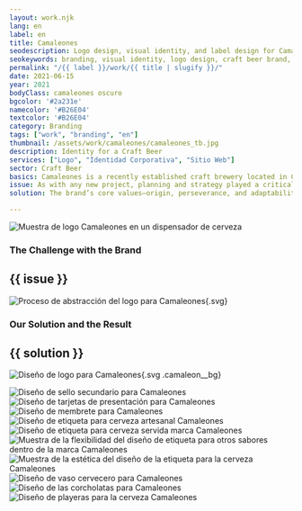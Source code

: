 ```yaml
---
layout: work.njk 
lang: en
label: en
title: Camaleones
seodescription: Logo design, visual identity, and label design for Camaleones, a craft beer brand with its brewery located in Cancún, Quintana Roo.
seokeywords: branding, visual identity, logo design, craft beer brand, brewery, beer, beverages, graphic design, camaleones, marker, mexico
permalink: "/{{ label }}/work/{{ title | slugify }}/"
date: 2021-06-15
year: 2021
bodyClass: camaleones oscuro
bgcolor: '#2a231e'
namecolor: '#B26E04'
textcolor: '#B26E04'
category: Branding
tags: ["work", "branding", "en"]
thumbnail: /assets/work/camaleones/camaleones_tb.jpg
description: Identity for a Craft Beer
services: ["Logo", "Identidad Corporativa", "Sitio Web"]
sector: Craft Beer
basics: Camaleones is a recently established craft brewery located in Cancún, Quintana Roo. Its name stems from the story of its founders, who, following the pandemic, developed the ability to adapt to a new reality and navigate challenging social and professional circumstances.
issue: As with any new project, planning and strategy played a critical role in building the brand. The brewery already had a fitting name and a quality product, though still undergoing refinement at the time. However, it lacked an appropriate logo, a memorable and attractive label, and an identity that could strengthen the beer’s communication style.
solution: The brand’s core values—origin, perseverance, and adaptability—became essential elements of its creation and identity. These values were highlighted as the foundation for the brand’s identity. The product is aimed at a market open to exploring new flavors, enjoying a beer regardless of whether it’s paired with tacos from the corner stand, a relaxed afternoon at the beach with friends, or even a three-course dinner at a fine restaurant.

---
```


![Muestra de logo Camaleones en un dispensador de cerveza](/assets/work/camaleones/camaleones_fuente_servidor.jpg)

<div class="column__2">
    <div class="col__left">
        <h3>The Challenge with the Brand</h3>
    </div>
    <div class="col__right">
        <h2>{{ issue }}</h2>
    </div>
</div>

![Proceso de abstracción del logo para Camaleones](/assets/work/camaleones/camaleones_logo_proceso.svg){.svg}

<div class="column__2 work__column__2">
    <div class="col__left">
        <h3>Our Solution and the Result</h3>
    </div>
    <div class="col__right">
        <h2>{{ solution }}</h2>
    </div>
</div>

![Diseño de logo para Camaleones](/assets/work/camaleones/camaleones_logo.gif){.svg .camaleon__bg}

![Diseño de sello secundario para Camaleones](/assets/work/camaleones/camaleones_sello_impreso.jpg)
![Diseño de tarjetas de presentación para Camaleones](/assets/work/camaleones/camaleones_tarjeta.jpg)
![Diseño de membrete para Camaleones](/assets/work/camaleones/camaleones_membrete.jpg)
![Diseño de etiqueta para cerveza artesanal Camaleones](/assets/work/camaleones/camaleones_botella.jpg)
![Diseño de etiqueta para cerveza servida marca Camaleones](/assets/work/camaleones/camaleones_session_ipa.jpg)
![Muestra de la flexibilidad del diseño de etiqueta para otros sabores dentro de la marca Camaleones](/assets/work/camaleones/camaleones_sabores_maltas.jpg)
![Muestra de la estética del diseño de la etiqueta para la cerveza Camaleones](/assets/work/camaleones/camaleones_vaso_servido.jpg)
![Diseño de vaso cervecero para Camaleones](/assets/work/camaleones/camaleones_tarro_servido.jpg)
![Diseño de las corcholatas para Camaleones](/assets/work/camaleones/camaleones_corcholatas.jpg)
![Diseño de playeras para la cerveza Camaleones](/assets/work/camaleones/camaleones_playera.jpg)